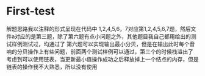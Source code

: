 # First-test
解题思路我以注释的形式呈现在代码中
1,2,4,5,6，7对应第1,2,4,5,6,7题，然后文件a对应的是第三题，除了第六题有点小问题之外，其他题目我自己都用给出的测试样例测试过，均通过了
第六题可以实现输出最小分贝，但是在输出此时每个音响的分贝操作上有些问题，前面两个测试样例可以通过，第三个的时候栈溢出了
考虑到可以使用链表，当更新最小值操作成功之后释放掉上一个结点的内存，但是链表的操作我不大熟悉，所以没有使用

